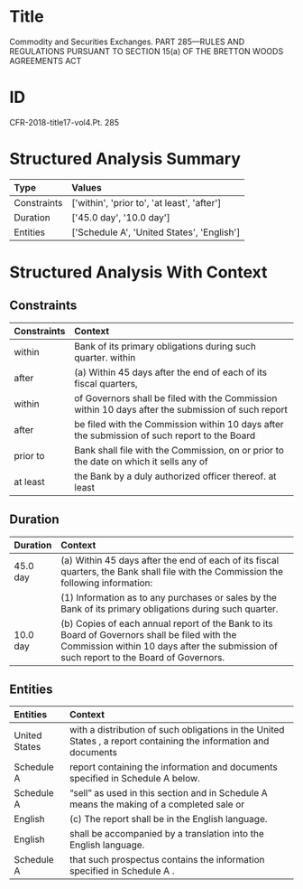 # Title

 Commodity and Securities Exchanges. PART 285—RULES AND REGULATIONS PURSUANT TO SECTION 15(a) OF THE BRETTON WOODS AGREEMENTS ACT


# ID

 CFR-2018-title17-vol4.Pt. 285


# Structured Analysis Summary

| Type        | Values                                      |
|:------------|:--------------------------------------------|
| Constraints | ['within', 'prior to', 'at least', 'after'] |
| Duration    | ['45.0 day', '10.0 day']                    |
| Entities    | ['Schedule A', 'United States', 'English']  |


# Structured Analysis With Context

 


## Constraints

| Constraints   | Context                                                                                            |
|:--------------|:---------------------------------------------------------------------------------------------------|
| within        | Bank of its primary obligations during such quarter. within                                        |
| after         | (a) Within 45 days  after the end of each of its fiscal quarters,                                  |
| within        | of Governors shall be filed with the Commission within 10 days after the submission of such report |
| after         | be filed with the Commission within 10 days after the submission of such report to the Board       |
| prior to      | Bank shall file with the Commission, on or prior to the date on which it sells any of              |
| at least      | the Bank by a duly authorized officer thereof. at least                                            |


## Duration

| Duration   | Context                                                                                                                                                                                 |
|:-----------|:----------------------------------------------------------------------------------------------------------------------------------------------------------------------------------------|
| 45.0 day   | (a) Within 45 days after the end of each of its fiscal quarters, the Bank shall file with the Commission the following information:                                                     |
|            |           (1) Information as to any purchases or sales by the Bank of its primary obligations during such quarter.                                                                      |
| 10.0 day   | (b) Copies of each annual report of the Bank to its Board of Governors shall be filed with the Commission within 10 days after the submission of such report to the Board of Governors. |


## Entities

| Entities      | Context                                                                                                          |
|:--------------|:-----------------------------------------------------------------------------------------------------------------|
| United States | with a distribution of such obligations in the United States , a report containing the information and documents |
| Schedule A    | report containing the information and documents specified in Schedule A  below.                                  |
| Schedule A    | &#8220;sell&#8221; as used in this section and in Schedule A means the making of a completed sale or             |
| English       | (c) The report shall be in the  English  language.                                                               |
| English       | shall be accompanied by a translation into the English  language.                                                |
| Schedule A    | that such prospectus contains the information specified in Schedule A .                                          |


